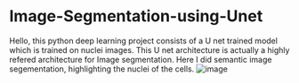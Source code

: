 # Image-Segmentation-using-Unet
Hello, this python deep learning project consists of a U net trained model which is trained on nuclei images.
This U net architecture is actually a highly refered architecture for Image segmentation. Here I did semantic image segementation, highlighting the nuclei of the cells.
![image](https://user-images.githubusercontent.com/58435489/126040663-4a2e39b0-d000-44dc-b6df-9c2711211452.png)
